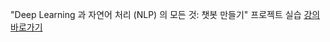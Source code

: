 "Deep Learning 과 자연어 처리 (NLP) 의 모든 것: 챗봇 만들기" 프로젝트 실습
[강의 바로가기](https://www.udemy.com/course/best-deep-learning-nlp-chatbot/)
